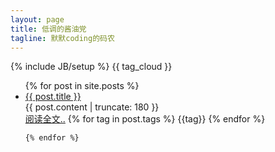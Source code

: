 ```yaml
---
layout: page
title: 低调的酱油党
tagline: 默默coding的码农
---
```

{% include JB/setup %}
{{ tag_cloud }}

<ul class="posts">
  {% for post in site.posts %}
    <li>
		<a href="{{ BASE_PATH }}{{ post.url }}" class = "postTitle">{{ post.title }}</a>		
		<div class = "postContent">
			{{ post.content | truncate: 180 }}
		</div>
		<div>
			<a href = "{{post.url}}" class = "readMore">阅读全文..</a>
			<i class="icon-tag"></i>
			{% for tag in post.tags %}
				<span>{{tag}}</span>
			{% endfor %}
		</div>
	</li>

	{% endfor %}
</ul>


